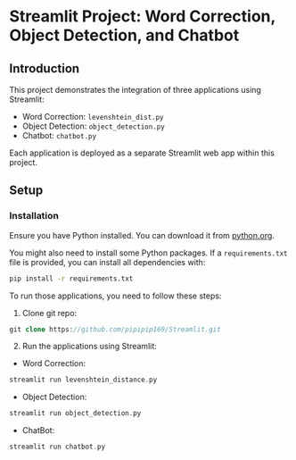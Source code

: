 # Streamlit Project: Word Correction, Object Detection, and Chatbot

## Introduction

This project demonstrates the integration of three applications using Streamlit:
- Word Correction: `levenshtein_dist.py`
- Object Detection: `object_detection.py`
- Chatbot: `chatbot.py`

Each application is deployed as a separate Streamlit web app within this project.

## Setup

### Installation

Ensure you have Python installed. You can download it from [python.org](https://www.python.org/downloads/).

You might also need to install some Python packages. If a `requirements.txt` file is provided, you can install all dependencies with:

```bash
pip install -r requirements.txt
```
To run those applications, you need to follow these steps:
1. Clone git repo:
```php
git clone https://github.com/pipipip169/Streamlit.git
```
2. Run the applications using Streamlit:
* Word Correction:
```php
streamlit run levenshtein_distance.py
```
* Object Detection:
```php
streamlit run object_detection.py
```
* ChatBot:
```php
streamlit run chatbot.py
```
